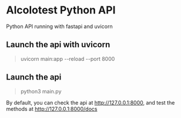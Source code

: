 # Alcolotest Python API
Python API running with fastapi and uvicorn

## Launch the api with uvicorn
> uvicorn main:app --reload --port 8000

## Launch the api
> python3 main.py

By default, you can check the api at http://127.0.0.1:8000, and test the methods at http://127.0.0.1:8000/docs
